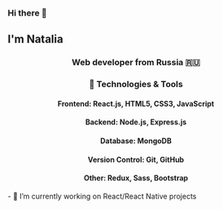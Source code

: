 ### Hi there 👋

## I'm Natalia
<h3 align="center">Web developer from Russia 🇷🇺</h3>
<h3 align="center">🔧 Technologies & Tools</h3>
<h4 align="center">Frontend: React.js, HTML5, CSS3, JavaScript </h4>
<h4 align="center">Backend: Node.js, Express.js</h4>
<h4 align="center">Database: MongoDB</h4>
<h4 align="center">Version Control: Git, GitHub</h4>
<h4 align="center">Other: Redux, Sass, Bootstrap</h4>
- 🔭 I’m currently working on React/React Native projects
